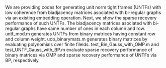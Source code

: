 We are providing codes for generating unit norm tight frames (UNTFs) with low coherence from biadjacency matrices asociated with bi-regular graphs via an existing embedding operation. Next, we show the sparse recovery performance of such UNTFs.  The biadjacency matrices asociated with bi-regular graphs have same number of ones in each column and row.
untf_mod.m generates UNTFs from binary matrices having constant row and column weight.
uob_binarymats.m generates binary matrices by evaluating polynomials over finite filelds. 
test_Bin_Gauss_with_OMP.m and test_UNTF_Gauss_with_BP.m evaluate sparse recovery performance of binary matrices via OMP and sparse recovery performance of UNTFs via BP, respectively.
